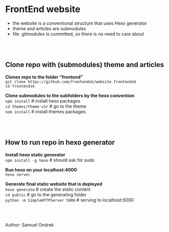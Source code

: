 # FrontEnd website

 - the website is a conventional structure that uses Hexo generator
 - theme and articles are submodules
 - file .gitmodules is committed, so there is no need to care about 

<br><br>

## Clone repo with (submodules) theme and articles

**Clones repo to the folder “frontend”**  
`git clone https://github.com/frontendsk/website frontendsk`  
`cd frontendsk`  
	
**Clone submodules to the subfolders by the hexo convention**  
`npm install` # install hexo packages  
`cd themes/theme-v3/` # go to the theme  
`nom install` # install themes packages  

<br><br>

## How to run repo in hexo generator

**Install hexo static generator**  
`npm install -g hexo` # should ask for sudo  

**Run hexo on your localhost:4000**  
`hexo server`  
    
**Generate final static website that is deployed**  
`hexo generate` # create the static content  
`cd public` # go to the generating folder  
`python -m SimpleHTTPServer 5000`  # serving to localhost:5000  


<br><br>

Author: Samuel Ondrek